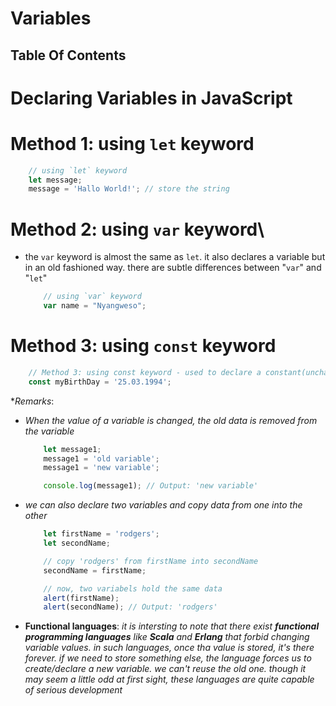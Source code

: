 # Variables

## Table Of Contents

# Declaring Variables in JavaScript

# Method 1: using `let` keyword
```js
    // using `let` keyword
    let message;
    message = 'Hallo World!'; // store the string
```

# Method 2: using `var` keyword\
* the `var` keyword is almost the same as `let`. it also declares a variable but in an old fashioned way. there are subtle differences between "`var`" and "`let`" 

    ```js
        // using `var` keyword
        var name = "Nyangweso";
    ```

# Method 3: using `const` keyword
```js
    // Method 3: using const keyword - used to declare a constant(unchanging) variable
    const myBirthDay = '25.03.1994';
```

*_Remarks_: 
  * _When the value of a variable is changed, the old data is removed from the variable_
    ```js
        let message1;
        message1 = 'old variable';
        message1 = 'new variable';

        console.log(message1); // Output: 'new variable'
    ```
  * _we can also declare two variables and copy data from one into the other_
    ```js
        let firstName = 'rodgers';
        let secondName;

        // copy 'rodgers' from firstName into secondName
        secondName = firstName;

        // now, two variabels hold the same data
        alert(firstName);
        alert(secondName); // Output: 'rodgers'
    ```

  * __Functional languages__: _it is intersting to note that there exist __functional programming languages__ like __Scala__ and __Erlang__ that forbid changing variable values. in such languages, once tha value is stored, it's there forever. if we need to store something else, the language forces us to create/declare a new variable. we can't reuse the old one. though it may seem a little odd at first sight, these languages are quite capable of serious development_